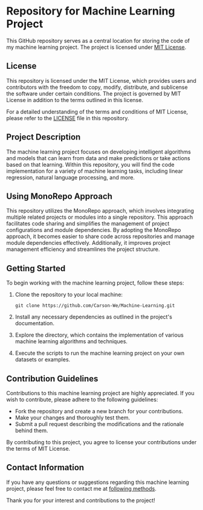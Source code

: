 # Repository for Machine Learning Project

This GitHub repository serves as a central location for storing the code of my machine learning project. The project is licensed under [MIT License](LICENSE).

## License

This repository is licensed under the MIT License, which provides users and contributors with the freedom to copy, modify, distribute, and sublicense the software under certain conditions. The project is governed by MIT License in addition to the terms outlined in this license.

For a detailed understanding of the terms and conditions of MIT License, please refer to the [LICENSE](LICENSE) file in this repository.

## Project Description

The machine learning project focuses on developing intelligent algorithms and models that can learn from data and make predictions or take actions based on that learning. Within this repository, you will find the code implementation for a variety of machine learning tasks, including linear regression, natural language processing, and more.

## Using MonoRepo Approach

This repository utilizes the MonoRepo approach, which involves integrating multiple related projects or modules into a single repository. This approach facilitates code sharing and simplifies the management of project configurations and module dependencies. By adopting the MonoRepo approach, it becomes easier to share code across repositories and manage module dependencies effectively. Additionally, it improves project management efficiency and streamlines the project structure.

## Getting Started

To begin working with the machine learning project, follow these steps:

1. Clone the repository to your local machine:

   `
   git clone https://github.com/Carson-We/Machine-Learning.git
   `

2. Install any necessary dependencies as outlined in the project's documentation.

3. Explore the directory, which contains the implementation of various machine learning algorithms and techniques.

4. Execute the scripts to run the machine learning project on your own datasets or examples.

## Contribution Guidelines

Contributions to this machine learning project are highly appreciated. If you wish to contribute, please adhere to the following guidelines:

- Fork the repository and create a new branch for your contributions.
- Make your changes and thoroughly test them.
- Submit a pull request describing the modifications and the rationale behind them.

By contributing to this project, you agree to license your contributions under the terms of MIT License.

## Contact Information

If you have any questions or suggestions regarding this machine learning project, please feel free to contact me at [following methods](https://dev1virtuoso.github.io/dev1virtuoso.github.io/contact.html).

Thank you for your interest and contributions to the project!
